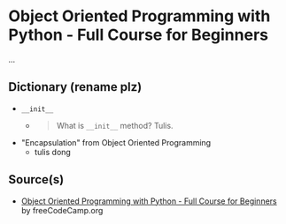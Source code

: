 # Object Oriented Programming with Python - Full Course for Beginners

...

## Dictionary (rename plz)

- `__init__`
  - > What is `__init__` method? Tulis.
- "Encapsulation" from Object Oriented Programming
  - tulis dong

## Source(s)

- [Object Oriented Programming with Python - Full Course for Beginners](https://www.youtube.com/watch?v=Ej_02ICOIgs) by freeCodeCamp.org
